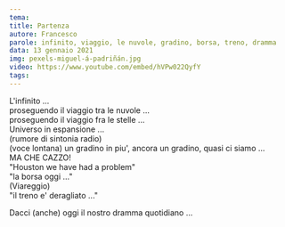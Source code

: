 ```yaml
---
tema:
title: Partenza
autore: Francesco
parole: infinito, viaggio, le nuvole, gradino, borsa, treno, dramma
data: 13 gennaio 2021
img: pexels-miguel-á-padriñán.jpg
video: https://www.youtube.com/embed/hVPw022QyfY
tags: 
---
```

L'infinito ...  
proseguendo il viaggio tra le nuvole ...  
proseguendo il viaggio fra le stelle ...  
Universo in espansione ...  
(rumore di sintonia radio)  
(voce lontana) un gradino in piu', ancora un gradino, quasi ci siamo ...  
MA CHE CAZZO!  
"Houston we have had a problem"  
"la borsa oggi ..."  
(Viareggio)  
"il treno e' deragliato ..."   

Dacci (anche) oggi il nostro dramma quotidiano ...
